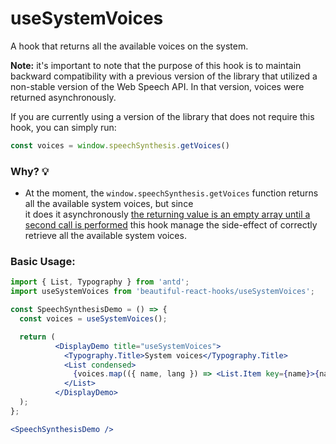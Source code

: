 # useSystemVoices

A hook that returns all the available voices on the system.

**Note:** it's important to note that the purpose of this hook is to maintain backward compatibility with a previous version of the library
that utilized a non-stable version of the Web Speech API. In that version, voices were returned asynchronously.

If you are currently using a version of the library that does not require this hook, you can simply run:

```typescript static  
const voices = window.speechSynthesis.getVoices()
```

### Why? 💡

- At the moment, the `window.speechSynthesis.getVoices` function returns all the available system voices, but since  
  it does it
  asynchronously [the returning value is an empty array until a second call is performed](https://w3c.github.io/speech-api/speechapi-errata.html)
  this hook manage the side-effect of correctly retrieve all the available system voices.

### Basic Usage:

```jsx harmony
import { List, Typography } from 'antd';
import useSystemVoices from 'beautiful-react-hooks/useSystemVoices';

const SpeechSynthesisDemo = () => {
  const voices = useSystemVoices();

  return (
          <DisplayDemo title="useSystemVoices">
            <Typography.Title>System voices</Typography.Title>
            <List condensed>
              {voices.map(({ name, lang }) => <List.Item key={name}>{name} - <small>{lang}</small></List.Item>)}
            </List>
          </DisplayDemo>
  );
};

<SpeechSynthesisDemo />
```

<!-- Types -->